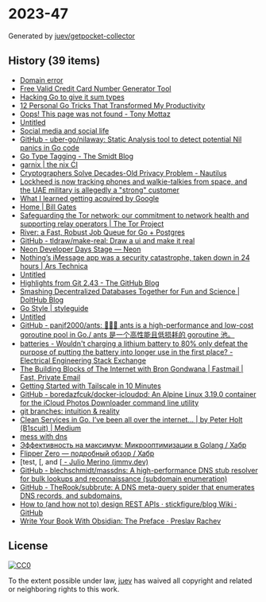 # 2023-47

Generated by [juev/getpocket-collector](https://github.com/juev/getpocket-collector)

## History (39 items)

- [Domain error](https://error.ghost.org/)
- [Free Valid Credit Card Number Generator Tool](https://cardgenerator.org)
- [Hacking Go to give it sum types](https://zackoverflow.dev/writing/hacking-go-to-give-it-sumtypes)
- [12 Personal Go Tricks That Transformed My Productivity](https://blog.devtrovert.com/p/12-personal-go-tricks-that-transformed)
- [Oops! This page was not found - Tony Mottaz](https://www.tonymottaz.com/code-for-computers-and-humans)
- [Untitled](https://www.uber.com/en-NL/blog/nilaway-practical-nil-panic-detection-for-go)
- [Social media and social life](https://ellie.wtf/posts/social-media-and-social-life)
- [GitHub - uber-go/nilaway: Static Analysis tool to detect potential Nil panics in Go code](https://github.com/uber-go/nilaway)
- [Go Type Tagging - The Smidt Blog](https://blog.smidt.dev/posts/go-type-tagging/)
- [garnix | the nix CI](https://garnix.io/blog/contextual-cli)
- [Cryptographers Solve Decades-Old Privacy Problem - Nautilus](https://nautil.us/cryptographers-solve-decades-old-privacy-problem-444899/)
- [Lockheed is now tracking phones and walkie-talkies from space, and the UAE military is allegedly a "strong" customer](https://jackpoulson.substack.com/p/lockheed-is-now-tracking-phones-and)
- [What I learned getting acquired by Google](https://shreyans.org/google)
- [Home | Bill Gates](https://www.gatesnotes.com)
- [Safeguarding the Tor network: our commitment to network health and supporting relay operators | The Tor Project](https://blog.torproject.org/tor-network-community-health-update/)
- [River: a Fast, Robust Job Queue for Go + Postgres](https://brandur.org/river)
- [GitHub - tldraw/make-real: Draw a ui and make it real](https://github.com/tldraw/make-real)
- [Neon Developer Days Stage — Neon](https://devdays.neon.tech/stage)
- [Nothing’s iMessage app was a security catastrophe, taken down in 24 hours | Ars Technica](https://arstechnica.com/gadgets/2023/11/nothings-imessage-app-was-a-security-catastrophe-taken-down-in-24-hours/)
- [Untitled](https://brandonspark.github.io/150/)
- [Highlights from Git 2.43 - The GitHub Blog](https://github.blog/2023-11-20-highlights-from-git-2-43/)
- [Smashing Decentralized Databases Together for Fun and Science | DoltHub Blog](https://www.dolthub.com/blog/2023-11-20-smashing-decentralized-databases-together-for-fun-and-science/)
- [Go Style | styleguide](https://google.github.io/styleguide/go/)
- [Untitled](https://cloud.google.com/blog/products/serverless/troubleshooting-performance-of-a-cloud-run-go-app)
- [GitHub - panjf2000/ants: 🐜🐜🐜 ants is a high-performance and low-cost goroutine pool in Go./ ants 是一个高性能且低损耗的 goroutine 池。](https://github.com/panjf2000/ants)
- [batteries - Wouldn't charging a lithium battery to 80% only defeat the purpose of putting the battery into longer use in the first place? - Electrical Engineering Stack Exchange](https://electronics.stackexchange.com/questions/623358/wouldnt-charging-a-lithium-battery-to-80-only-defeat-the-purpose-of-putting-th)
- [The Building Blocks of The Internet with Bron Gondwana | Fastmail | Fast, Private Email](https://www.fastmail.com/blog/the-building-blocks-of-the-internet-with-bron-gondwana/)
- [Getting Started with Tailscale in 10 Minutes](https://tailscale.dev/blog/get-started-in-10-nov2023)
- [GitHub - boredazfcuk/docker-icloudpd: An Alpine Linux 3.19.0 container for the iCloud Photos Downloader command line utility](https://github.com/boredazfcuk/docker-icloudpd)
- [git branches: intuition & reality](https://jvns.ca/blog/2023/11/23/branches-intuition-reality/)
- [Clean Services in Go. I’ve been all over the internet… | by Peter Holt (B1scuit) | Medium](https://medium.com/@B1scuit/clean-services-in-go-63a7cc953841)
- [mess with dns](https://messwithdns.net)
- [Эффективность на максимум: Микрооптимизации в Golang / Хабр](https://habr.com/ru/companies/otus/articles/775192/)
- [Flipper Zero — подробный обзор / Хабр](https://habr.com/ru/articles/775706/)
- [test, [, and [[ - Julio Merino (jmmv.dev)](https://jmmv.dev/2020/03/test-bracket.html)
- [GitHub - blechschmidt/massdns: A high-performance DNS stub resolver for bulk lookups and reconnaissance (subdomain enumeration)](https://github.com/blechschmidt/massdns)
- [GitHub - TheRook/subbrute: A DNS meta-query spider that enumerates DNS records, and subdomains.](https://github.com/TheRook/subbrute)
- [How to (and how not to) design REST APIs · stickfigure/blog Wiki · GitHub](https://github.com/stickfigure/blog/wiki/How-to-(and-how-not-to)-design-REST-APIs)
- [Write Your Book With Obsidian: The Preface · Preslav Rachev](https://preslav.me/2023/11/24/write-yor-book-with-obsidian-preface/)

## License

[![CC0](https://mirrors.creativecommons.org/presskit/buttons/88x31/svg/cc-zero.svg)](https://creativecommons.org/publicdomain/zero/1.0/)

To the extent possible under law, [juev](https://github.com/juev) has waived all copyright and related or neighboring rights to this work.
